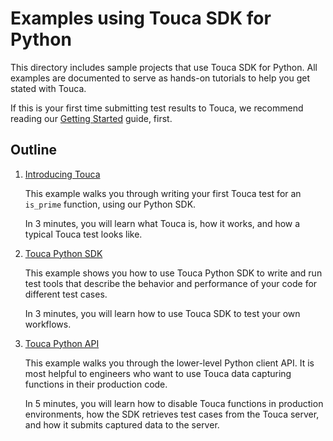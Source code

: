 # Examples using Touca SDK for Python

This directory includes sample projects that use Touca SDK for Python.
All examples are documented to serve as hands-on tutorials to help you
get stated with Touca.

If this is your first time submitting test results to Touca, we recommend
reading our [Getting Started](https://docs.touca.io) guide, first.

## Outline

1.  [Introducing Touca](./01\_python_minimal)

    This example walks you through writing your first Touca test for an
    `is_prime` function, using our Python SDK.

    In 3 minutes, you will learn what Touca is, how it works, and how a
    typical Touca test looks like.

2.  [Touca Python SDK](./02\_python_basic_api)

    This example shows you how to use Touca Python SDK to write and run
    test tools that describe the behavior and performance of your code
    for different test cases.

    In 3 minutes, you will learn how to use Touca SDK to test your own
    workflows.

3.  [Touca Python API](./03\_python_client_api)

    This example walks you through the lower-level Python client API.
    It is most helpful to engineers who want to use Touca data capturing
    functions in their production code.

    In 5 minutes, you will learn how to disable Touca functions in
    production environments, how the SDK retrieves test cases from the
    Touca server, and how it submits captured data to the server.

